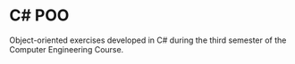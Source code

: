 # C# POO
Object-oriented exercises developed in C# during the third semester of the Computer Engineering Course.
